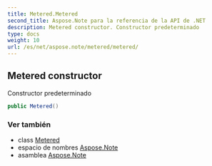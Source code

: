 ```yaml
---
title: Metered.Metered
second_title: Aspose.Note para la referencia de la API de .NET
description: Metered constructor. Constructor predeterminado
type: docs
weight: 10
url: /es/net/aspose.note/metered/metered/
---
```

## Metered constructor

Constructor predeterminado

```csharp
public Metered()
```

### Ver también

* class [Metered](../)
* espacio de nombres [Aspose.Note](../../metered/)
* asamblea [Aspose.Note](../../../)


